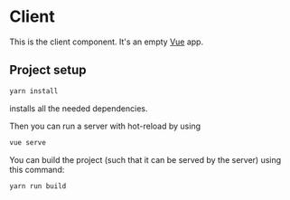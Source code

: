 # Client

This is the client component.
It's an empty [Vue](https://vuejs.org/) app.

## Project setup
```bash
yarn install
```
installs all the needed dependencies.

Then you can run a server with hot-reload by using
```bash
vue serve
```

You can build the project (such that it can be served by the server) using this command:
```bash
yarn run build
```

